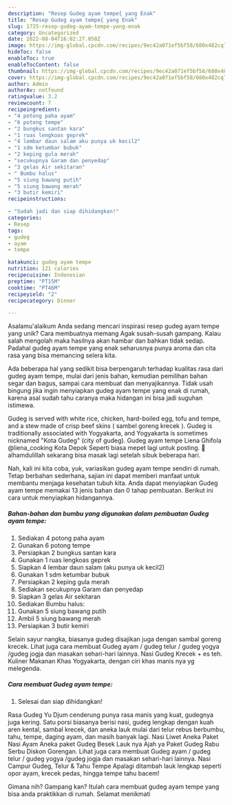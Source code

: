 ```yaml
---
description: "Resep Gudeg ayam tempe{ yang Enak"
title: "Resep Gudeg ayam tempe{ yang Enak"
slug: 1725-resep-gudeg-ayam-tempe-yang-enak
category: Uncategorized
date: 2022-08-04T16:02:27.058Z
image: https://img-global.cpcdn.com/recipes/9ec42a071ef5bf58/680x482cq70/gudeg-ayam-tempe-foto-resep-utama.jpg
hideToc: false
enableToc: true
enableTocContent: false
thumbnail: https://img-global.cpcdn.com/recipes/9ec42a071ef5bf58/680x482cq70/gudeg-ayam-tempe-foto-resep-utama.jpg
cover: https://img-global.cpcdn.com/recipes/9ec42a071ef5bf58/680x482cq70/gudeg-ayam-tempe-foto-resep-utama.jpg
author: Admin
authorAv: notfound
ratingvalue: 3.2
reviewcount: 7
recipeingredient:
- "4 potong paha ayam"
- "6 potong tempe"
- "2 bungkus santan kara"
- "1 ruas lengkoas geprek"
- "4 lembar daun salam aku punya uk kecil2"
- "1 sdm ketumbar bubuk"
- "2 keping gula merah"
- "secukupnya Garam dan penyedap"
- "3 gelas Air sekitaran"
- " Bumbu halus"
- "5 siung bawang putih"
- "5 siung bawang merah"
- "3 butir kemiri"
recipeinstructions:

- "Sudah jadi dan siap dihidangkan!"
categories:
- Resep
tags:
- gudeg
- ayam
- tempe

katakunci: gudeg ayam tempe 
nutrition: 121 calories
recipecuisine: Indonesian
preptime: "PT15M"
cooktime: "PT46M"
recipeyield: "2"
recipecategory: Dinner

---
```



Asalamu'alaikum Anda sedang mencari inspirasi resep gudeg ayam tempe yang unik? Cara membuatnya memang Agak susah-susah gampang. Kalau salah mengolah maka hasilnya akan hambar dan bahkan tidak sedap. Padahal gudeg ayam tempe yang enak seharusnya punya aroma dan cita rasa yang bisa memancing selera kita.


Ada beberapa hal yang sedikit bisa berpengaruh terhadap kualitas rasa dari gudeg ayam tempe, mulai dari jenis bahan, kemudian pemilihan bahan segar dan bagus, sampai cara membuat dan menyajikannya. Tidak usah bingung jika ingin menyiapkan gudeg ayam tempe yang enak di rumah, karena asal sudah tahu caranya maka hidangan ini bisa jadi suguhan istimewa.

Gudeg is served with white rice, chicken, hard-boiled egg, tofu and tempe, and a stew made of crisp beef skins ( sambel goreng krecek ). Gudeg is traditionally associated with Yogyakarta, and Yogyakarta is sometimes nicknamed &#34;Kota Gudeg&#34; (city of gudeg). Gudeg ayam tempe Liena Ghifola @liena_cooking Kota Depok Seperti biasa mepet lagi untuk posting. 🤭 alhamdulillah sekarang bisa masak lagi setelah sibuk beberapa hari.


Nah, kali ini kita coba, yuk, variasikan gudeg ayam tempe sendiri di rumah. Tetap berbahan sederhana, sajian ini dapat memberi manfaat untuk membantu menjaga kesehatan tubuh kita. Anda dapat menyiapkan Gudeg ayam tempe memakai 13 jenis bahan dan 0 tahap pembuatan. Berikut ini cara untuk menyiapkan hidangannya.

<!--inarticleads1-->

##### Bahan-bahan dan bumbu yang digunakan dalam pembuatan Gudeg ayam tempe:

1. Sediakan 4 potong paha ayam
1. Gunakan 6 potong tempe
1. Persiapkan 2 bungkus santan kara
1. Gunakan 1 ruas lengkoas geprek
1. Siapkan 4 lembar daun salam (aku punya uk kecil2)
1. Gunakan 1 sdm ketumbar bubuk
1. Persiapkan 2 keping gula merah
1. Sediakan secukupnya Garam dan penyedap
1. Siapkan 3 gelas Air sekitaran
1. Sediakan  Bumbu halus:
1. Gunakan 5 siung bawang putih
1. Ambil 5 siung bawang merah
1. Persiapkan 3 butir kemiri


Selain sayur nangka, biasanya gudeg disajikan juga dengan sambal goreng krecek. Lihat juga cara membuat Gudeg ayam / gudeg telur / gudeg yogya /gudeg jogja dan masakan sehari-hari lainnya. Nasi Gudeg Krecek + es teh. Kuliner Makanan Khas Yogyakarta, dengan ciri khas manis nya yg melegenda. 

<!--inarticleads2-->

##### Cara membuat Gudeg ayam tempe:


1. Selesai dan siap dihidangkan!

Rasa Gudeg Yu Djum cenderung punya rasa manis yang kuat, gudegnya juga kering. Satu porsi biasanya berisi nasi, gudeg lengkap dengan kuah aren kental, sambal krecek, dan aneka lauk mulai dari telur rebus berbumbu, tahu, tempe, daging ayam, dan masih banyak lagi. Nasi Liwet Aneka Paket Nasi Ayam Aneka paket Gudeg Besek Lauk nya Ajah ya Paket Gudeg Rabu Serbu Diskon Gorengan. Lihat juga cara membuat Gudeg ayam / gudeg telur / gudeg yogya /gudeg jogja dan masakan sehari-hari lainnya. Nasi Campur Gudeg, Telur &amp; Tahu Tempe Apalagi ditambah lauk lengkap seperti opor ayam, krecek pedas, hingga tempe tahu bacem! 

Gimana nih? Gampang kan? Itulah cara membuat gudeg ayam tempe yang bisa anda praktikkan di rumah. Selamat menikmati

